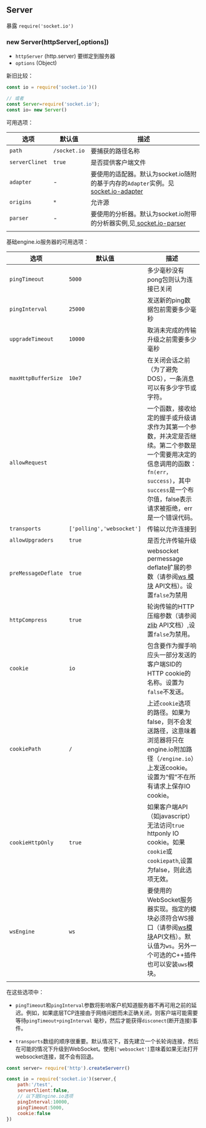 ## Server

暴露 `require('socket.io')`

### new Server(httpServer[,options])

- `httpServer` (http.server) 要绑定到服务器
- `options` (Object)

新旧比较：

```js
const io = require('socket.io')()

// 或者
const Server=require('socket.io');
const io= new Server()

```

可用选项：

| 选项 | 默认值 | 描述 |
|------|------- |------|
|`path`|`/socket.io`|要捕获的路径名称|
|`serverClinet`|`true`|是否提供客户端文件|
|`adapter`|-|要使用的适配器。默认为socket.io随附的基于内存的`Adapter`实例。见[socket.io-adapter](https://github.com/socketio/socket.io-adapter)|
|`origins`|`*`|允许源|
|`parser`|-|要使用的分析器。默认为socket.io附带的分析器实例,见[ socket.io-parser](https://github.com/socketio/socket.io-parser)|
||||

基础engine.io服务器的可用选项：

| 选项 | 默认值 | 描述 |
|------|------- |------|
|`pingTimeout`|`5000`|多少毫秒没有pong包则认为连接已关闭|
|`pingInterval`|`25000`|发送新的ping数据包前需要多少毫秒|
|`upgradeTimeout`|`10000`|取消未完成的传输升级之前需要多少毫秒|
|`maxHttpBufferSize`|`10e7`|在关闭会话之前（为了避免DOS），一条消息可以有多少字节或字符。|
|`allowRequest`||一个函数，接收给定的握手或升级请求作为其第一个参数，并决定是否继续。第二个参数是一个需要用决定的信息调用的函数：`fn(err，success)`，其中`success`是一个布尔值，false表示请求被拒绝，err是一个错误代码。|
|`transports`|`['polling','websocket']`|传输以允许连接到|
|`allowUpgraders`|`true`|是否允许传输升级|
|`preMessageDeflate`|`true`|websocket permessage deflate扩展的参数（请参阅[ws 模块](https://github.com/einaros/ws) API文档）。设置`false`为禁用|
|`httpCompress`|`true`|轮询传输的HTTP压缩参数（请参阅[zlib](http://nodejs.org/api/zlib.html#zlib_options) API文档）,设置`false`为禁用。|
|`cookie`|`io`|包含要作为握手响应头一部分发送的客户端SID的HTTP cookie的名称。设置为`false`不发送。|
|`cookiePath`|`/`|上述`cookie`选项的路径。如果为false，则不会发送路径，这意味着浏览器将只在engine.io附加路径（`/engine.io`）上发送cookie。设置为“假”不在所有请求上保存IO cookie。|
|`cookieHttpOnly`|`true`|如果客户端API（如javascript）无法访问`true` httponly IO cookie。如果`cookie`或`cookiepath`,设置为false，则此选项无效。|
|`wsEngine`|`ws`|要使用的WebSocket服务器实现。指定的模块必须符合WS接口（请参阅[ws模块](https://github.com/websockets/ws/blob/master/doc/ws.md)API文档）。默认值为`ws`。另外一个可选的C++插件也可以安装`uws`模块。|
||||

在这些选项中：

- `pingTimeout`和`pingInterval`参数将影响客户机知道服务器不再可用之前的延迟。例如，如果底层TCP连接由于网络问题而未正确关闭，则客户端可能需要等待`pingTimeout+pingInterval` 毫秒，然后才能获得`disconect`(断开连接)事件。

- `transports`数组的顺序很重要。默认情况下，首先建立一个长轮询连接，然后在可能的情况下升级到WebSocket。使用`['websocket']`意味着如果无法打开websocket连接，就不会有回退。

```js
const server= require('http').createServerr()

const io = require('socket.io')(server,{
    path:'/test',
    serverClient:false,
    // 以下是Engine.io选项
    pingInterval:10000,
    pingTimeout:5000,
    cookie:false
})
```